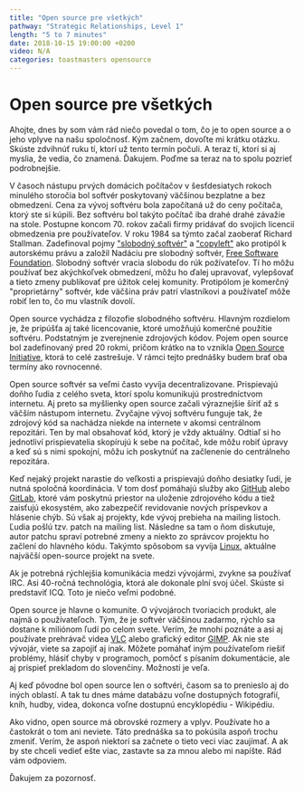 ```yaml
---
title: "Open source pre všetkých"
pathway: "Strategic Relationships, Level 1"
length: "5 to 7 minutes"
date: 2018-10-15 19:00:00 +0200
video: N/A
categories: toastmasters opensource
---
```


# Open source pre všetkých
Ahojte,
dnes by som vám rád niečo povedal o tom, čo je to open source a o jeho vplyve na našu spoločnosť. Kým začnem, dovoľte mi krátku otázku. Skúste zdvihnúť ruku tí, ktorí už tento termín počuli. A teraz tí, ktorí si aj myslia, že vedia, čo znamená. Ďakujem. Poďme sa teraz na to spolu pozrieť podrobnejšie.

V časoch nástupu prvých domácich počítačov v šesťdesiatych rokoch minulého storočia bol softvér poskytovaný väčšinou bezplatne a bez obmedzení. Cena za vývoj softvéru bola započítaná už do ceny počítača, ktorý ste si kúpili. Bez softvéru bol takýto počítač iba drahé drahé závažie na stole. Postupne koncom 70. rokov začali firmy pridávať do svojich licencií obmedzenia pre používateľov. V roku 1984 sa týmto začal zaoberať Richard Stallman. Zadefinoval pojmy ["slobodný softvér"][gnu-philosophy] a ["copyleft"][copyleft] ako protipól k autorskému právu a založil Nadáciu pre slobodný softvér, [Free Software Foundation][free-software-foundation]. Slobodný softvér vracia slobodu do rúk požívateľov. Tí ho môžu používať bez akýchkoľvek obmedzení, môžu ho ďalej upravovať, vylepšovať a tieto zmeny publikovať pre úžitok celej komunity. Protipólom je komerčný "proprietárny" softvér, kde väčšina práv patrí vlastníkovi a používateľ môže robiť len to, čo mu vlastník dovolí.

Open source vychádza z filozofie slobodného softvéru. Hlavným rozdielom je, že pripúšťa aj také licencovanie, ktoré umožňujú komerčné použitie softvéru. Podstatným je zverejnenie zdrojových kódov. Pojem open source bol zadefinovaný pred 20 rokmi, pričom krátko na to vznikla [Open Source Initiative][open-source-initiative], ktorá to celé zastrešuje. V rámci tejto prednášky budem brať oba termíny ako rovnocenné.

Open source softvér sa veľmi často vyvíja decentralizovane. Prispievajú doňho ľudia z celého sveta, ktorí spolu komunikujú prostredníctvom internetu. Aj preto sa myšlienky open source začali výraznejšie šíriť až s väčším nástupom internetu. Zvyčajne vývoj softvéru funguje tak, že zdrojový kód sa nachádza niekde na internete v akomsi centrálnom repozitári. Ten by mal obsahovať kód, ktorý je vždy aktuálny. Odtiaľ si ho jednotliví prispievatelia skopírujú k sebe na počítač, kde môžu robiť úpravy a keď sú s nimi spokojní, môžu ich poskytnúť na začlenenie do centrálneho repozitára.

Keď nejaký projekt narastie do veľkosti a prispievajú doňho desiatky ľudí, je nutná spoločná koordinácia. V tom dosť pomáhajú služby ako [GitHub][github] alebo [GitLab][gitlab], ktoré vám poskytnú priestor na uloženie zdrojového kódu a tiež zaisťujú ekosystém, ako zabezpečiť revidovanie nových príspevkov a hlásenie chýb. Sú však aj projekty, kde vývoj prebieha na mailing listoch. Ľudia pošlú tzv. patch na mailing list. Následne sa tam o ňom diskutuje, autor patchu spraví potrebné zmeny a niekto zo správcov projektu ho začlení do hlavného kódu. Takýmto spôsobom sa vyvíja [Linux][linux], aktuálne najväčší open-source projekt na svete.

Ak je potrebná rýchlejšia komunikácia medzi vývojármi, zvykne sa používať IRC. Asi 40-ročná technológia, ktorá ale dokonale plní svoj účel. Skúste si predstaviť ICQ. Toto je niečo veľmi podobné.

Open source je hlavne o komunite. O vývojároch tvoriacich produkt, ale najmä o používateľoch. Tým, že je softvér väčšinou zadarmo, rýchlo sa dostane k miliónom ľudí po celom svete. Verím, že mnohí poznáte a asi aj používate prehrávač videa [VLC][vlc] alebo grafický editor [GIMP][gimp]. Ak nie ste vývojár, viete sa zapojiť aj inak. Môžete pomáhať iným používateľom riešiť problémy, hlásiť chyby v programoch, pomôcť s písaním dokumentácie, ale aj prispieť prekladom do slovenčiny. Možností je veľa.

Aj keď pôvodne bol open source len o softvéri, časom sa to prenieslo aj do iných oblastí. A tak tu dnes máme databázu voľne dostupných fotografií, kníh, hudby, videa, dokonca voľne dostupnú encyklopédiu - Wikipédiu.

Ako vidno, open source má obrovské rozmery a vplyv. Používate ho a častokrát o tom ani neviete. Táto prednáška sa to pokúsila aspoň trochu zmeniť. Verím, že aspoń niektorí sa začnete o tieto veci viac zaujímať. A ak by ste chceli vedieť ešte viac, zastavte sa za mnou alebo mi napíšte. Rád vám odpoviem.

Ďakujem za pozornosť.

[//]: # (Used references)
[gnu-philosophy]: https://www.gnu.org/philosophy/free-sw.sk.html
[free-software-foundation]: https://www.fsf.org/
[copyleft]: https://www.gnu.org/licenses/copyleft.html
[open-source-initiative]: https://opensource.org/
[github]: https://github.com/
[gitlab]: https://about.gitlab.com/
[linux]: https://www.linux.org/
[vlc]: https://www.videolan.org/index.sk.html
[gimp]: https://www.gimp.org/
